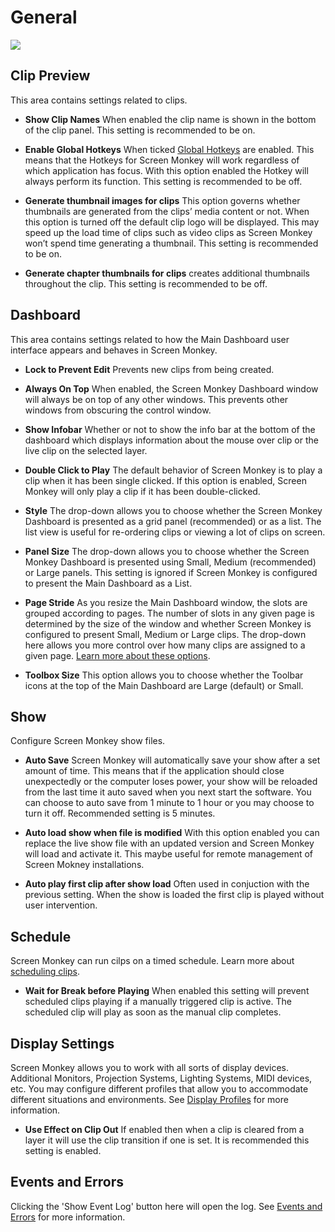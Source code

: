 # General

![](../../../images/settings-general.png)  

## Clip Preview
This area contains settings related to clips.

- **Show Clip Names** When enabled the clip name is shown in the bottom of the clip panel. This setting is recommended to be on.

- **Enable Global Hotkeys** When ticked [Global Hotkeys](../advanced/Hotkeys.md) are enabled. This means that the Hotkeys for Screen Monkey will work regardless of which application has focus. With this option enabled the Hotkey will always perform its function. This setting is recommended to be off.

- **Generate thumbnail images for clips** This option governs whether thumbnails are generated from the clips’ media content or not. When this option is turned off the default clip logo will be displayed. This may speed up the load time of clips such as video clips as Screen Monkey won’t spend time generating a thumbnail. This setting is recommended to be on.

- **Generate chapter thumbnails for clips** creates additional thumbnails throughout the clip. This setting is recommended to be off.

## Dashboard
This area contains settings related to how the Main Dashboard user interface appears and behaves in Screen Monkey.

- **Lock to Prevent Edit** Prevents new clips from being created.

- **Always On Top** When enabled, the Screen Monkey Dashboard window will always be on top of any other windows. This prevents other windows from obscuring the control window.

- **Show Infobar** Whether or not to show the info bar at the bottom of the dashboard which displays information about the mouse over clip or the live clip on the selected layer.

- **Double Click to Play** The default behavior of Screen Monkey is to play a clip when it has been single clicked. If this option is enabled, Screen Monkey will only play a clip if it has been double-clicked.

- **Style** The drop-down allows you to choose whether the Screen Monkey Dashboard is presented as a grid panel (recommended) or as a list. The list view is useful for re-ordering clips or viewing a lot of clips on screen.

- **Panel Size** The drop-down allows you to choose whether the Screen Monkey Dashboard is presented using Small, Medium (recommended) or Large panels. This setting is ignored if Screen Monkey is configured to present the Main Dashboard as a List.

- **Page Stride** As you resize the Main Dashboard window, the slots are grouped according to pages. The number of slots in any given page is determined by the size of the window and whether Screen Monkey is configured to present Small, Medium or Large clips. The drop-down here allows you more control over how many clips are assigned to a given page. [Learn more about these options](../pages.md).

- **Toolbox Size** This option allows you to choose whether the Toolbar icons at the top of the Main Dashboard are Large (default) or Small.

## Show
Configure Screen Monkey show files.

- **Auto Save** Screen Monkey will automatically save your show after a set amount of time. This means that if the application should close unexpectedly or the computer loses power, your show will be reloaded from the last time it auto saved when you next start the software. You can choose to auto save from 1 minute to 1 hour or you may choose to turn it off. Recommended setting is 5 minutes.

- **Auto load show when file is modified** With this option enabled you can replace the live show file with an updated version and Screen Monkey will load and activate it. This maybe useful for remote management of Screen Mokney installations.

- **Auto play first clip after show load** Often used in conjuction with the previous setting. When the show is loaded the first clip is played without user intervention.

## Schedule
Screen Monkey can run cilps on a timed schedule. Learn more about [scheduling clips](../clipSettings/schedule.md).

- **Wait for Break before Playing** When enabled this setting will prevent scheduled clips playing if a manually triggered clip is active. The scheduled clip will play as soon as the manual clip completes.

## Display Settings
Screen Monkey allows you to work with all sorts of display devices. Additional Monitors, Projection Systems, Lighting Systems, MIDI devices, etc. You may configure different profiles that allow you to accommodate different situations and environments. See [Display Profiles](../toolbar/display.md) for more information.

- **Use Effect on Clip Out** If enabled then when a clip is cleared from a layer it will use the clip transition if one is set. It is recommended this setting is enabled.

## Events and Errors
Clicking the 'Show Event Log' button here will open the log. See [Events and Errors](../EventsAndErrors.md) for more information.
